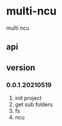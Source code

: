 # multi-ncu
multi ncu

## api


## version
### 0.0.1.20210519
1. init project
2. get sub folders
3. fs
4. ncu
